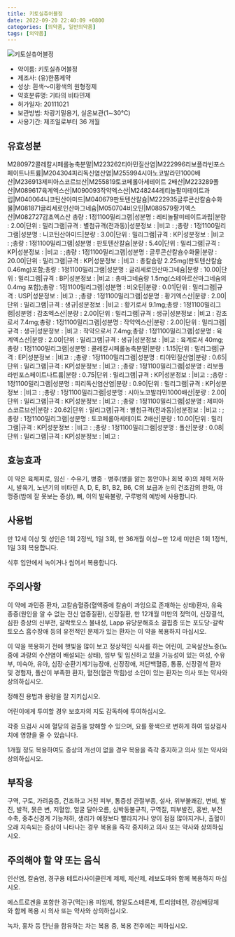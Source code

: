 ```yaml
---
title: 키토실츄어블정
date: 2022-09-20 22:40:09 +0800
categories: [의약품, 일반의약품]
tags: [의약품]
---
```

![키토실츄어블정](https://nedrug.mfds.go.kr/pbp/cmn/itemImageDownload/154298772606600004)

- 약이름: 키토실츄어블정
- 제조사: (유)한풍제약
- 성상: 흰색～미황색의 원형정제
- 약효분류명: 기타의 비타민제
- 허가일자: 20111021
- 보관방법: 차광기밀용기, 실온보관(1∼30℃)
- 사용기간: 제조일로부터 36 개월
## 유효성분
M280972콜레칼시페롤농축분말|M223262티아민질산염|M222996리보플라빈포스페이트나트륨|M204304피리독신염산염|M255994시아노코발라민1000배산|M236913제피아스코르브산|M255819토코페롤아세테이트 2배산|M223289폴산|M089617육계엑스산|M090093작약엑스산|M248244레티놀팔미테이트과립|M040064니코틴산아미드|M040679판토텐산칼슘|M222935글루콘산칼슘수화물|M081871글리세로인산마그네슘|M050704비오틴|M089579황기엑스산|M082727감초엑스산
총량 : 1정1100밀리그램|성분명 : 레티놀팔미테이트과립|분량 : 2.00|단위 : 밀리그램|규격 : 별첨규격(전과동)|성분정보 : |비고 : ;총량 : 1정1100밀리그램|성분명 : 니코틴산아미드|분량 : 3.00|단위 : 밀리그램|규격 : KP|성분정보 : |비고 : ;총량 : 1정1100밀리그램|성분명 : 판토텐산칼슘|분량 : 5.40|단위 : 밀리그램|규격 : KP|성분정보 : |비고 : ;총량 : 1정1100밀리그램|성분명 : 글루콘산칼슘수화물|분량 : 20.00|단위 : 밀리그램|규격 : KP|성분정보 : |비고 : 총칼슘량 2.25mg(판토텐산칼슘 0.46mg)포함;총량 : 1정1100밀리그램|성분명 : 글리세로인산마그네슘|분량 : 10.00|단위 : 밀리그램|규격 : BP|성분정보 : |비고 : 총마그네슘량 1.5mg(스테아르산마그네슘의 0.4mg 포함);총량 : 1정1100밀리그램|성분명 : 비오틴|분량 : 0.01|단위 : 밀리그램|규격 : USP|성분정보 : |비고 : ;총량 : 1정1100밀리그램|성분명 : 황기엑스산|분량 : 2.00|단위 : 밀리그램|규격 : 생규|성분정보 : |비고 : 황기로서 9.1mg;총량 : 1정1100밀리그램|성분명 : 감초엑스산|분량 : 2.00|단위 : 밀리그램|규격 : 생규|성분정보 : |비고 : 감초로서 7.4mg;총량 : 1정1100밀리그램|성분명 : 작약엑스산|분량 : 2.00|단위 : 밀리그램|규격 : 생규|성분정보 : |비고 : 작약으로서 7.4mg;총량 : 1정1100밀리그램|성분명 : 육계엑스산|분량 : 2.00|단위 : 밀리그램|규격 : 생규|성분정보 : |비고 : 육계로서 40mg;총량 : 1정1100밀리그램|성분명 : 콜레칼시페롤농축분말|분량 : 1.15|단위 : 밀리그램|규격 : EP|성분정보 : |비고 : ;총량 : 1정1100밀리그램|성분명 : 티아민질산염|분량 : 0.65|단위 : 밀리그램|규격 : KP|성분정보 : |비고 : ;총량 : 1정1100밀리그램|성분명 : 리보플라빈포스페이트나트륨|분량 : 0.75|단위 : 밀리그램|규격 : KP|성분정보 : |비고 : ;총량 : 1정1100밀리그램|성분명 : 피리독신염산염|분량 : 0.90|단위 : 밀리그램|규격 : KP|성분정보 : |비고 : ;총량 : 1정1100밀리그램|성분명 : 시아노코발라민1000배산|분량 : 2.00|단위 : 밀리그램|규격 : KP|성분정보 : |비고 : ;총량 : 1정1100밀리그램|성분명 : 제피아스코르브산|분량 : 20.62|단위 : 밀리그램|규격 : 별첨규격(전과동)|성분정보 : |비고 : ;총량 : 1정1100밀리그램|성분명 : 토코페롤아세테이트 2배산|분량 : 10.00|단위 : 밀리그램|규격 : KP|성분정보 : |비고 : ;총량 : 1정1100밀리그램|성분명 : 폴산|분량 : 0.08|단위 : 밀리그램|규격 : KP|성분정보 : |비고 :
## 효능효과
이 약은 육체피로, 임신ㆍ수유기, 병중ㆍ병후(병을 앓는 동안이나 회복 후)의 체력 저하 시, 발육기, 노년기의 비타민 A, D, E, B1, B2, B6, C의 보급과 눈의 건조감의 완화, 야맹증(밤에 잘 못보는 증상), 뼈, 이의 발육불량, 구루병의 예방에 사용합니다.

## 사용법
만 12세 이상 및 성인은 1회 2정씩, 1일 3회, 만 36개월 이상∼만 12세 미만은 1회 1정씩, 1일 3회 복용합니다.

식후 입안에서 녹이거나 씹어서 복용합니다.

## 주의사항
이 약에 과민증 환자, 고칼슘혈증(혈액중에 칼슘이 과잉으로 존재하는 상태)환자, 유육종증(원인을 알 수 없는 전신 염증질환), 신장질환, 만 12개월 미만의 젖먹이, 신장결석, 심한 증상의 신부전, 갈락토오스 불내성, Lapp 유당분해효소 결핍증 또는 포도당-갈락토오스 흡수장애 등의 유전적인 문제가 있는 환자는 이 약을 복용하지 마십시오.

이 약을 복용하기 전에 햇빛을 많이 보고 정상적인 식사를 하는 어린이, 고옥살산뇨증(뇨중에 과량의 수산염이 배설되는 상태), 임부 및 임신하고 있을 가능성이 있는 여성, 수유부, 미숙아, 유아, 심장·순환기계기능장애, 신장장애, 저단백혈증, 통풍, 신장결석 환자 및 경험자, 폴산이 부족한 환자, 혈전(혈관 막힘)성 소인이 있는 환자는 의사 또는 약사와 상의하십시오.

정해진 용법과 용량을 잘 지키십시오.

어린이에게 투여할 경우 보호자의 지도 감독하에 투여하십시오.

각종 요검사 시에 혈당의 검출을 방해할 수 있으며, 요를 황색으로 변하게 하여 임상검사치에 영향을 줄 수 있습니다.

1개월 정도 복용하여도 증상의 개선이 없을 경우 복용을 즉각 중지하고 의사 또는 약사와 상의하십시오.

## 부작용
구역, 구토, 가려움증, 건조하고 거친 피부, 통증성 관절부종, 설사, 위부불쾌감, 변비, 발진, 발적, 묽은 변, 저혈압, 얼굴 달아오름, 심박동불규칙, 구역질, 피부발진, 홍반, 부전수축, 중추신경계 기능저하, 생리가 예정보다 빨라지거나 양이 점점 많아지거나, 출혈이 오래 지속되는 증상이 나타나는 경우 복용을 즉각 중지하고 의사 또는 약사와 상의하십시오.

## 주의해야 할 약 또는 음식
인산염, 칼슘염, 경구용 테트라사이클린계 제제, 제산제, 레보도파와 함께 복용하지 마십시오.

에스트로겐을 포함한 경구(먹는)용 피임제, 항알도스테론제, 트리암테렌, 강심배당체와 함께 복용 시 의사 또는 약사와 상의하십시오.

녹차, 홍차 등 탄닌을 함유하는 차는 복용 중, 복용 전후에는 피하십시오.

